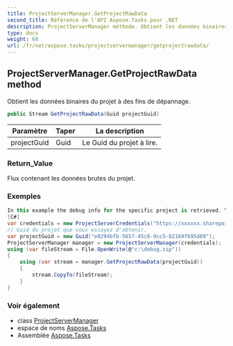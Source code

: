```yaml
---
title: ProjectServerManager.GetProjectRawData
second_title: Référence de l'API Aspose.Tasks pour .NET
description: ProjectServerManager méthode. Obtient les données binaires du projet à des fins de dépannage.
type: docs
weight: 60
url: /fr/net/aspose.tasks/projectservermanager/getprojectrawdata/
---
```

## ProjectServerManager.GetProjectRawData method

Obtient les données binaires du projet à des fins de dépannage.

```csharp
public Stream GetProjectRawData(Guid projectGuid)
```

| Paramètre | Taper | La description |
| --- | --- | --- |
| projectGuid | Guid | Le Guid du projet à lire. |

### Return_Value

Flux contenant les données brutes du projet.

### Exemples

```csharp
In this example the debug info for the specific project is retrieved. You can pass the resulting "debug.zip" to the support team for troubleshooting purposes.
[C#]
var credentials = new ProjectServerCredentials("https://xxxxxx.sharepoint.com", "yyyyy@xxxxxxx.onmicrosoft.com", "mot de passe");
// Guid du projet que vous essayez d'obtenir.
var projectGuid = new Guid("e0294bfb-5657-45c8-9cc5-82169fb95d69");
ProjectServerManager manager = new ProjectServerManager(credentials);
using (var fileStream = File.OpenWrite(@"c:\debug.zip"))
{
    using (var stream = manager.GetProjectRawData(projectGuid))
    {
        stream.CopyTo(fileStream);
    }
}
```

### Voir également

* class [ProjectServerManager](../)
* espace de noms [Aspose.Tasks](../../projectservermanager/)
* Assemblée [Aspose.Tasks](../../../)


